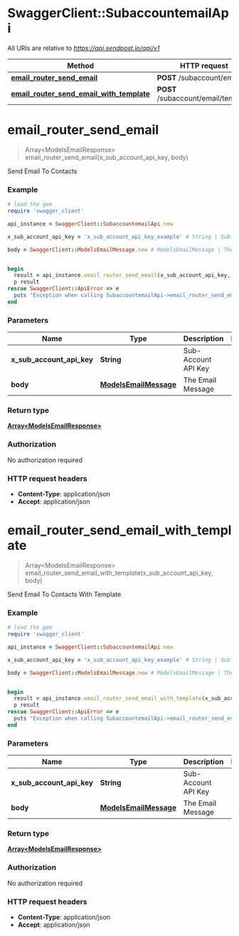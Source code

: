 # SwaggerClient::SubaccountemailApi

All URIs are relative to *https://api.sendpost.io/api/v1*

Method | HTTP request | Description
------------- | ------------- | -------------
[**email_router_send_email**](SubaccountemailApi.md#email_router_send_email) | **POST** /subaccount/email/ | 
[**email_router_send_email_with_template**](SubaccountemailApi.md#email_router_send_email_with_template) | **POST** /subaccount/email/template | 


# **email_router_send_email**
> Array&lt;ModelsEmailResponse&gt; email_router_send_email(x_sub_account_api_key, body)



Send Email To Contacts

### Example
```ruby
# load the gem
require 'swagger_client'

api_instance = SwaggerClient::SubaccountemailApi.new

x_sub_account_api_key = 'x_sub_account_api_key_example' # String | Sub-Account API Key

body = SwaggerClient::ModelsEmailMessage.new # ModelsEmailMessage | The Email Message


begin
  result = api_instance.email_router_send_email(x_sub_account_api_key, body)
  p result
rescue SwaggerClient::ApiError => e
  puts "Exception when calling SubaccountemailApi->email_router_send_email: #{e}"
end
```

### Parameters

Name | Type | Description  | Notes
------------- | ------------- | ------------- | -------------
 **x_sub_account_api_key** | **String**| Sub-Account API Key | 
 **body** | [**ModelsEmailMessage**](ModelsEmailMessage.md)| The Email Message | 

### Return type

[**Array&lt;ModelsEmailResponse&gt;**](ModelsEmailResponse.md)

### Authorization

No authorization required

### HTTP request headers

 - **Content-Type**: application/json
 - **Accept**: application/json



# **email_router_send_email_with_template**
> Array&lt;ModelsEmailResponse&gt; email_router_send_email_with_template(x_sub_account_api_key, body)



Send Email To Contacts With Template

### Example
```ruby
# load the gem
require 'swagger_client'

api_instance = SwaggerClient::SubaccountemailApi.new

x_sub_account_api_key = 'x_sub_account_api_key_example' # String | Sub-Account API Key

body = SwaggerClient::ModelsEmailMessage.new # ModelsEmailMessage | The Email Message


begin
  result = api_instance.email_router_send_email_with_template(x_sub_account_api_key, body)
  p result
rescue SwaggerClient::ApiError => e
  puts "Exception when calling SubaccountemailApi->email_router_send_email_with_template: #{e}"
end
```

### Parameters

Name | Type | Description  | Notes
------------- | ------------- | ------------- | -------------
 **x_sub_account_api_key** | **String**| Sub-Account API Key | 
 **body** | [**ModelsEmailMessage**](ModelsEmailMessage.md)| The Email Message | 

### Return type

[**Array&lt;ModelsEmailResponse&gt;**](ModelsEmailResponse.md)

### Authorization

No authorization required

### HTTP request headers

 - **Content-Type**: application/json
 - **Accept**: application/json



